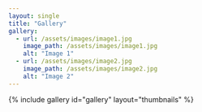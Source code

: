 ```yaml
---
layout: single
title: "Gallery"
gallery:
  - url: /assets/images/image1.jpg
    image_path: /assets/images/image1.jpg
    alt: "Image 1"
  - url: /assets/images/image2.jpg
    image_path: /assets/images/image2.jpg
    alt: "Image 2"
---
```


{% include gallery id="gallery" layout="thumbnails" %}
